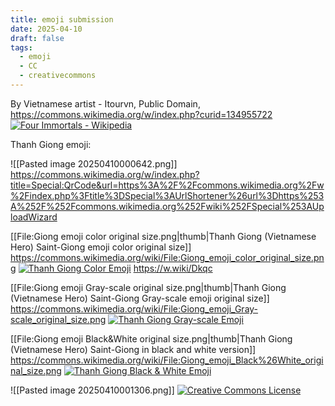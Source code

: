 ```yaml
---
title: emoji submission
date: 2025-04-10
draft: false
tags:
  - emoji
  - CC
  - creativecommons
---
```



By Vietnamese artist - Itourvn, Public Domain, https://commons.wikimedia.org/w/index.php?curid=134955722
[![Four Immortals - Wikipedia](https://upload.wikimedia.org/wikipedia/commons/thumb/5/5e/Giong_emoji_Black%26White_original_size.png/120px-Giong_emoji_Black%26White_original_size.png)](https://en.wikipedia.org/wiki/Four_Immortals)




Thanh Giong emoji:

![[Pasted image 20250410000642.png]]
https://commons.wikimedia.org/w/index.php?title=Special:QrCode&url=https%3A%2F%2Fcommons.wikimedia.org%2Fw%2Findex.php%3Ftitle%3DSpecial%3AUrlShortener%26url%3Dhttps%253A%252F%252Fcommons.wikimedia.org%252Fwiki%252FSpecial%253AUploadWizard

[[File:Giong emoji color original size.png|thumb|Thanh Giong (Vietnamese Hero) Saint-Giong emoji color original size]]
https://commons.wikimedia.org/wiki/File:Giong_emoji_color_original_size.png
[![Thanh Giong Color Emoji](https://upload.wikimedia.org/wikipedia/commons/thumb/9/99/Giong_emoji_color_original_size.png/120px-Giong_emoji_color_original_size.png)](https://commons.wikimedia.org/wiki/File:Giong_emoji_color_original_size.png)
https://w.wiki/Dkqc

[[File:Giong emoji Gray-scale original size.png|thumb|Thanh Giong (Vietnamese Hero) Saint-Giong Gray-scale emoji original size]]
https://commons.wikimedia.org/wiki/File:Giong_emoji_Gray-scale_original_size.png
[![Thanh Giong Gray-scale Emoji](https://upload.wikimedia.org/wikipedia/commons/thumb/8/87/Giong_emoji_Gray-scale_original_size.png/120px-Giong_emoji_Gray-scale_original_size.png)](https://commons.wikimedia.org/wiki/File:Giong_emoji_Gray-scale_original_size.png)


[[File:Giong emoji Black&White original size.png|thumb|Thanh Giong (Vietnamese Hero) Saint-Giong in black and white version]]
https://commons.wikimedia.org/wiki/File:Giong_emoji_Black%26White_original_size.png
[![Thanh Giong Black & White Emoji](https://upload.wikimedia.org/wikipedia/commons/thumb/5/5e/Giong_emoji_Black%26White_original_size.png/120px-Giong_emoji_Black%26White_original_size.png)](https://commons.wikimedia.org/wiki/File:Giong_emoji_Black%26White_original_size.png)


![[Pasted image 20250410001306.png]]
[![Creative Commons License](https://upload.wikimedia.org/wikipedia/commons/thumb/2/24/CC-BY_icon.svg/120px-CC-BY_icon.svg.png)](https://creativecommons.org/licenses/by/3.0/)


